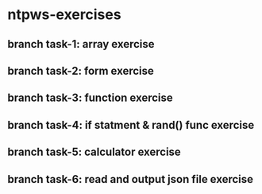 # ntpws-exercises

## branch task-1: array exercise
## branch task-2: form exercise
## branch task-3: function exercise
## branch task-4: if statment & rand() func exercise
## branch task-5: calculator exercise
## branch task-6: read and output json file exercise
